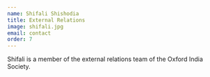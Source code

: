 ```yaml
---
name: Shifali Shishodia
title: External Relations
image: shifali.jpg
email: contact
order: 7
---
```


Shifali is a member of the external relations team of the Oxford India Society.

